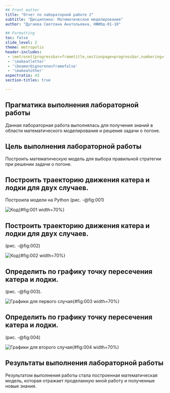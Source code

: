 ```yaml
---
## Front matter
title: "Отчет по лабораторной работе 2"
subtitle: "Дисциплина: Математическое моделирование"
author: "Дугаева Светлана Анатольевна, НФИбд-01-18"

## Formatting
toc: false
slide_level: 2
theme: metropolis
header-includes:
 - \metroset{progressbar=frametitle,sectionpage=progressbar,numbering=fraction}
 - '\makeatletter'
 - '\beamer@ignorenonframefalse'
 - '\makeatother'
aspectratio: 43
section-titles: true

---
```


## Прагматика выполнения лабораторной работы

 Данная лабораторная работа выполнялась для получения знаний в области математического моделирования и решения задачи о погоне.

## Цель выполнения лабораторной работы

Построить математическую модель для выбора правильной стратегии при решении задачи о погоне.

## Построить траекторию движения катера и лодки для двух случаев.

Построила модели на Python (рис. -@fig:001)

![Код](image/screen1.jpg){#fig:001 width=70%}

## Построить траекторию движения катера и лодки для двух случаев.

(рис. -@fig:002)

![Код](image/screen12.jpg){#fig:002 width=70%}

## Определить по графику точку пересечения катера и лодки.

(рис. -@fig:003).

![Графики для первого случая](image/screen2.jpg){#fig:003 width=70%}


## Определить по графику точку пересечения катера и лодки.

 (рис. -@fig:004)

![Графики для второго случая](image/screen22.jpg){#fig:004 width=70%}


## Результаты выполнения лабораторной работы

Результатом выполнения работы стала построенная математическая модель, которая отражает проделанную мной работу и полученные новые знания.
